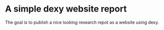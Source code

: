# A simple dexy website report

The goal is to publish a nice looking research repot as a website using dexy.